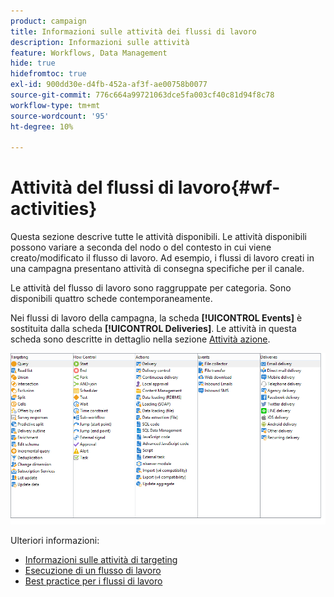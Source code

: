 ```yaml
---
product: campaign
title: Informazioni sulle attività dei flussi di lavoro
description: Informazioni sulle attività
feature: Workflows, Data Management
hide: true
hidefromtoc: true
exl-id: 900dd30e-d4fb-452a-af3f-ae00758b0077
source-git-commit: 776c664a99721063dce5fa003cf40c81d94f8c78
workflow-type: tm+mt
source-wordcount: '95'
ht-degree: 10%

---
```


# Attività del flussi di lavoro{#wf-activities}



Questa sezione descrive tutte le attività disponibili. Le attività disponibili possono variare a seconda del nodo o del contesto in cui viene creato/modificato il flusso di lavoro. Ad esempio, i flussi di lavoro creati in una campagna presentano attività di consegna specifiche per il canale.

Le attività del flusso di lavoro sono raggruppate per categoria. Sono disponibili quattro schede contemporaneamente.

Nei flussi di lavoro della campagna, la scheda **[!UICONTROL Events]** è sostituita dalla scheda **[!UICONTROL Deliveries]**. Le attività in questa scheda sono descritte in dettaglio nella sezione [Attività azione](about-action-activities.md).

![](assets/wf-activity-tabs.png)

Ulteriori informazioni:

* [Informazioni sulle attività di targeting](about-targeting-activities.md)
* [Esecuzione di un flusso di lavoro](starting-a-workflow.md)
* [Best practice per i flussi di lavoro](workflow-best-practices.md)
